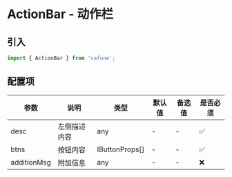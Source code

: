 # ActionBar - 动作栏

## 引入
```jsx
import { ActionBar } from 'cafune';
```

## 配置项
| 参数 | 说明 | 类型 | 默认值 |备选值 | 是否必须 |
| --- | --- | --- | --- | --- | --- |
| desc | 左侧描述内容 | any | - | - | ✅  |
| btns | 按钮内容 | IButtonProps[] | - | - | ✅  |
| additionMsg | 附加信息 | any | - | - | ❌ |
